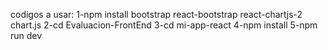 codigos a usar:
1-npm install bootstrap react-bootstrap react-chartjs-2 chart.js
2-cd Evaluacion-FrontEnd
3-cd mi-app-react
4-npm install
5-npm run dev
